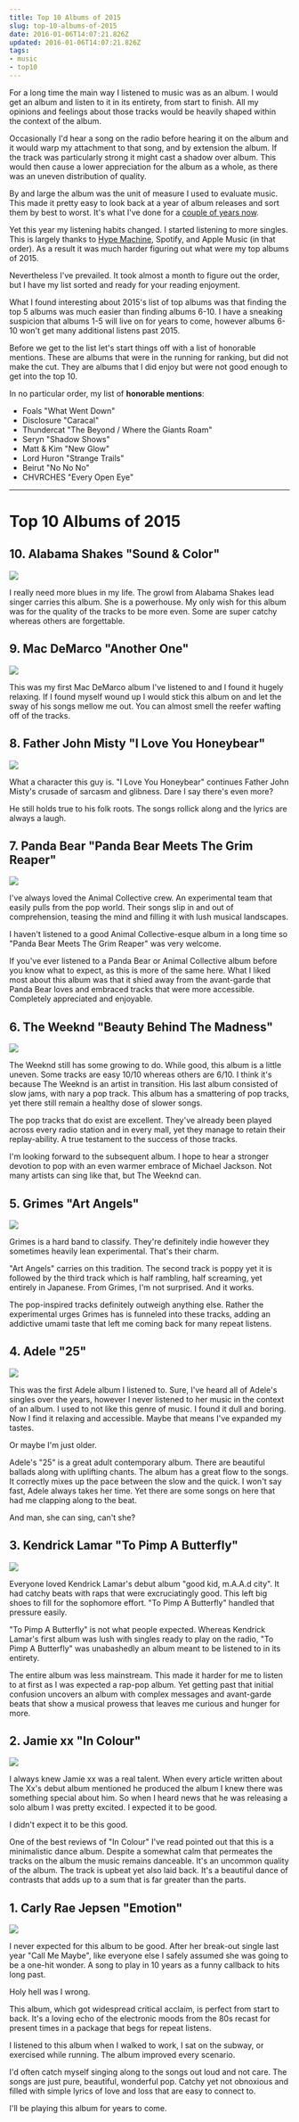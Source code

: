 ```yaml
---
title: Top 10 Albums of 2015
slug: top-10-albums-of-2015
date: 2016-01-06T14:07:21.826Z
updated: 2016-01-06T14:07:21.826Z
tags:
- music
- top10
---
```


For a long time the main way I listened to music was as an album. I would get an album and listen to it in its entirety, from start to finish. All my opinions and feelings about those tracks would be heavily shaped within the context of the album.

Occasionally I'd hear a song on the radio before hearing it on the album and it would warp my attachment to that song, and by extension the album. If the track was particularly strong it might cast a shadow over album. This would then cause a lower appreciation for the album as a whole, as there was an uneven distribution of quality.

By and large the album was the unit of measure I used to evaluate music. This made it pretty easy to look back at a year of album releases and sort them by best to worst. It's what I've done for a [couple of years now](http://blog.hswolff.com/tag/music/).

Yet this year my listening habits changed. I started listening to more singles. This is largely thanks to [Hype Machine](http://hypem.com/), Spotify, and Apple Music (in that order). As a result it was much harder figuring out what were my top albums of 2015.

Nevertheless I've prevailed. It took almost a month to figure out the order, but I have my list sorted and ready for your reading enjoyment.

What I found interesting about 2015's list of top albums was that finding the top 5 albums was much easier than finding albums 6-10. I have a sneaking suspicion that albums 1-5 will live on for years to come, however albums 6-10 won't get many additional listens past 2015.

Before we get to the list let's start things off with a list of honorable mentions. These are albums that were in the running for ranking, but did not make the cut. They are albums that I did enjoy but were not good enough to get into the top 10.

In no particular order, my list of **honorable mentions**:

* Foals "What Went Down"
* Disclosure "Caracal"
* Thundercat "The Beyond / Where the Giants Roam"
* Seryn "Shadow Shows"
* Matt & Kim "New Glow"
* Lord Huron "Strange Trails"
* Beirut "No No No"
* CHVRCHES "Every Open Eye"

---

# Top 10 Albums of 2015

## 10. Alabama Shakes "Sound & Color"
![](/images/posts/2016/01/top10albumsfrom2015/10.jpg)

I really need more blues in my life. The growl from Alabama Shakes lead singer carries this album. She is a powerhouse. My only wish for this album was for the quality of the tracks to be more even. Some are super catchy whereas others are forgettable.


## 9. Mac DeMarco "Another One"
![](/images/posts/2016/01/top10albumsfrom2015/9.jpg)

This was my first Mac DeMarco album I've listened to and I found it hugely relaxing. If I found myself wound up I would stick this album on and let the sway of his songs mellow me out. You can almost smell the reefer wafting off of the tracks.

## 8. Father John Misty "I Love You Honeybear"
![](/images/posts/2016/01/top10albumsfrom2015/8.jpg)

What a character this guy is. "I Love You Honeybear" continues Father John Misty's crusade of sarcasm and glibness. Dare I say there's even more?

He still holds true to his folk roots. The songs rollick along and the lyrics are always a laugh.

## 7. Panda Bear "Panda Bear Meets The Grim Reaper"
![](/images/posts/2016/01/top10albumsfrom2015/7.jpg)

I've always loved the Animal Collective crew. An experimental team that easily pulls from the pop world. Their songs slip in and out of comprehension, teasing the mind and filling it with lush musical landscapes.

I haven't listened to a good Animal Collective-esque album in a long time so "Panda Bear Meets The Grim Reaper" was very welcome.

If you've ever listened to a Panda Bear or Animal Collective album before you know what to expect, as this is more of the same here. What I liked most about this album was that it shied away from the avant-garde that Panda Bear loves and embraced tracks that were more accessible. Completely appreciated and enjoyable.

## 6. The Weeknd "Beauty Behind The Madness"
![](/images/posts/2016/01/top10albumsfrom2015/6.jpeg)

The Weeknd still has some growing to do. While good, this album is a little uneven. Some tracks are easy 10/10 whereas others are 6/10. I think it's because The Weeknd is an artist in transition. His last album consisted of slow jams, with nary a pop track. This album has a smattering of pop tracks, yet there still remain a healthy dose of slower songs.

The pop tracks that do exist are excellent. They've already been played across every radio station and in every mall, yet they manage to retain their replay-ability. A true testament to the success of those tracks.

I'm looking forward to the subsequent album. I hope to hear a stronger devotion to pop with an even warmer embrace of Michael Jackson. Not many artists can sing like that, but The Weeknd can.

## 5. Grimes "Art Angels"
![](/images/posts/2016/01/top10albumsfrom2015/5.jpeg)

Grimes is a hard band to classify. They're definitely indie however they sometimes heavily lean experimental. That's their charm.

"Art Angels" carries on this tradition. The second track is poppy yet it is followed by the third track which is half rambling, half screaming, yet entirely in Japanese. From Grimes, I'm not surprised. And it works.

The pop-inspired tracks definitely outweigh anything else. Rather the experimental urges Grimes has is funneled into these tracks, adding an addictive umami taste that left me coming back for many repeat listens.

## 4. Adele "25"
![](/images/posts/2016/01/top10albumsfrom2015/4.jpg)

This was the first Adele album I listened to. Sure, I've heard all of Adele's singles over the years, however I never listened to her music in the context of an album. I used to not like this genre of music. I found it dull and boring. Now I find it relaxing and accessible. Maybe that means I've expanded my tastes.

Or maybe I'm just older.

Adele's "25" is a great adult contemporary album. There are beautiful ballads along with uplifting chants. The album has a great flow to the songs. It correctly mixes up the pace between the slow and the quick. I won't say fast, Adele always takes her time. Yet there are some songs on here that had me clapping along to the beat.

And man, she can sing, can't she?


## 3. Kendrick Lamar "To Pimp A Butterfly"
![](/images/posts/2016/01/top10albumsfrom2015/3.png)

Everyone loved Kendrick Lamar's debut album "good kid, m.A.A.d city". It had catchy beats with raps that were excruciatingly good. This left big shoes to fill for the sophomore effort. "To Pimp A Butterfly" handled that pressure easily.

"To Pimp A Butterfly" is not what people expected. Whereas Kendrick Lamar's first album was lush with singles ready to play on the radio, "To Pimp A Butterfly" was unabashedly an album meant to be listened to in its entirety.

The entire album was less mainstream. This made it harder for me to listen to at first as I was expected a rap-pop album. Yet getting past that initial confusion uncovers an album with complex messages and avant-garde beats that show a musical prowess that leaves me curious and hunger for more.


## 2. Jamie xx "In Colour"
![](/images/posts/2016/01/top10albumsfrom2015/2.png)

I always knew Jamie xx was a real talent. When every article written about The Xx's debut album mentioned he produced the album I knew there was something special about him. So when I heard news that he was releasing a solo album I was pretty excited. I expected it to be good.

I didn't expect it to be this good.

One of the best reviews of "In Colour" I've read pointed out that this is a minimalistic dance album. Despite a somewhat calm that permeates the tracks on the album the music remains danceable. It's an uncommon quality of the album. The track is upbeat yet also laid back. It's a beautiful dance of contrasts that adds up to a sum that is far greater than the parts.


## 1. Carly Rae Jepsen "Emotion"
![](/images/posts/2016/01/top10albumsfrom2015/1.png)

I never expected for this album to be good. After her break-out single last year "Call Me Maybe", like everyone else I safely assumed she was going to be a one-hit wonder. A song to play in 10 years as a funny callback to hits long past.

Holy hell was I wrong.

This album, which got widespread critical acclaim, is perfect from start to back. It's a loving echo of the electronic moods from the 80s recast for present times in a package that begs for repeat listens.

I listened to this album when I walked to work, I sat on the subway, or exercised while running. The album improved every scenario.

I'd often catch myself singing along to the songs out loud and not care. The songs are just pure, beautiful, wonderful pop. Catchy yet not obnoxious and filled with simple lyrics of love and loss that are easy to connect to.

I'll be playing this album for years to come.